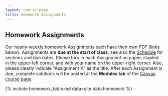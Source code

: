 ```yaml
---
layout: course-page
title: Homework Assignments
---
```


## Homework Assignments

Our nearly-weekly homework Assignments each have their own PDF (links below).  Assignments are **due at the start of class**; see also the [Schedule](assets/general/F24/schedule.pdf) for sections and due dates.  Please turn in each Assignment on paper, stapled in the upper-left corner, and with your name on the upper-right corner.  Also, please clearly indicate "Assignment X" as the title.  After each Assignment is due, complete solutions will be posted at the **Modules tab** of the [Canvas course page](https://canvas.alaska.edu/courses/21663).

{% include homework_table.md  data=site.data.homework %}
